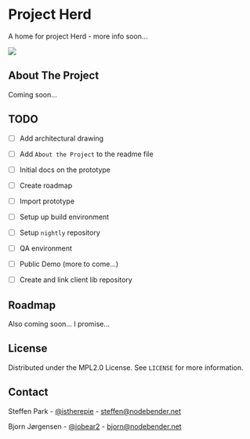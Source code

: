 # Project Herd

A home for project Herd - more info soon...

![](https://media.giphy.com/media/piJuKcECkP1suncsVb/giphy-downsized.gif)


## About The Project

Coming soon...


## TODO

- [ ] Add architectural drawing
- [ ] Add `About the Project` to the readme file
- [ ] Initial docs on the prototype
- [ ] Create roadmap
- [ ] Import prototype
- [ ] Setup up build environment
- [ ] Setup `nightly` repository
- [ ] QA environment
- [ ] Public Demo (more to come...)
- [ ] Create and link client lib repository


## Roadmap

Also coming soon... I promise...


<!-- LICENSE -->
## License

Distributed under the MPL2.0 License. See `LICENSE` for more information.


## Contact

Steffen Park - [@istherepie](https://twitter.com/istherepie) - steffen@nodebender.net

Bjorn Jørgensen - [@iobear2](https://twitter.com/iobear2) - bjorn@nodebender.net
